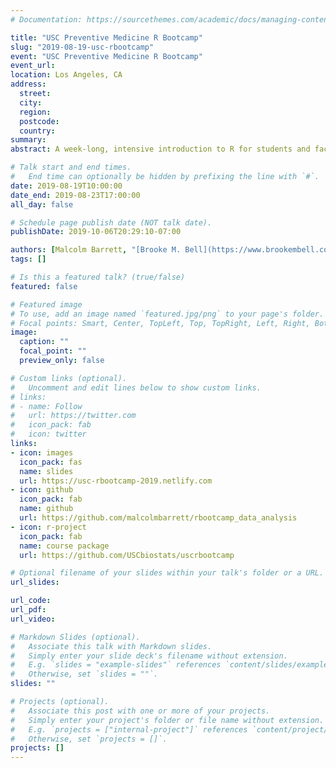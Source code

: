 ```yaml
---
# Documentation: https://sourcethemes.com/academic/docs/managing-content/

title: "USC Preventive Medicine R Bootcamp"
slug: "2019-08-19-usc-rbootcamp"
event: "USC Preventive Medicine R Bootcamp"
event_url:
location: Los Angeles, CA
address:
  street:
  city:
  region:
  postcode:
  country:
summary:
abstract: A week-long, intensive introduction to R for students and faculty of the Department of Preventive Medicine at the University of Southern California. This workshop covers R basics, the Tidyverse, R Markdown, and statistical computing.

# Talk start and end times.
#   End time can optionally be hidden by prefixing the line with `#`.
date: 2019-08-19T10:00:00
date_end: 2019-08-23T17:00:00
all_day: false

# Schedule page publish date (NOT talk date).
publishDate: 2019-10-06T20:29:10-07:00

authors: [Malcolm Barrett, "[Brooke M. Bell](https://www.brookembell.com/)", "[Emil Hivtfeldt](https://www.hvitfeldt.me/blog/)", "[George G. Vega Yon](https://ggvy.cl/)", "[Zhi Yang](https://zhiyang.netlify.com/)"]
tags: []

# Is this a featured talk? (true/false)
featured: false

# Featured image
# To use, add an image named `featured.jpg/png` to your page's folder. 
# Focal points: Smart, Center, TopLeft, Top, TopRight, Left, Right, BottomLeft, Bottom, BottomRight.
image:
  caption: ""
  focal_point: ""
  preview_only: false

# Custom links (optional).
#   Uncomment and edit lines below to show custom links.
# links:
# - name: Follow
#   url: https://twitter.com
#   icon_pack: fab
#   icon: twitter
links:
- icon: images
  icon_pack: fas
  name: slides
  url: https://usc-rbootcamp-2019.netlify.com
- icon: github
  icon_pack: fab
  name: github
  url: https://github.com/malcolmbarrett/rbootcamp_data_analysis
- icon: r-project
  icon_pack: fab
  name: course package
  url: https://github.com/USCbiostats/uscrbootcamp

# Optional filename of your slides within your talk's folder or a URL.
url_slides:

url_code:
url_pdf:
url_video:

# Markdown Slides (optional).
#   Associate this talk with Markdown slides.
#   Simply enter your slide deck's filename without extension.
#   E.g. `slides = "example-slides"` references `content/slides/example-slides.md`.
#   Otherwise, set `slides = ""`.
slides: ""

# Projects (optional).
#   Associate this post with one or more of your projects.
#   Simply enter your project's folder or file name without extension.
#   E.g. `projects = ["internal-project"]` references `content/project/deep-learning/index.md`.
#   Otherwise, set `projects = []`.
projects: []
---
```

